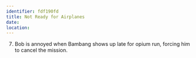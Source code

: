 ```yaml
---
identifier: fdf190fd
title: Not Ready for Airplanes
date:  
location: 
---
```


7.  Bob is annoyed when Bambang shows up late for opium run, forcing him
    to cancel the mission.
